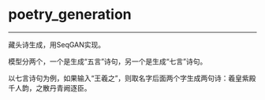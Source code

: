 # poetry_generation
-------------------

藏头诗生成，用SeqGAN实现。

模型分两个，一个是生成“五言”诗句，另一个是生成“七言”诗句。

以七言诗句为例，如果输入“王羲之”，则取名字后面两个字生成两句诗：羲皇紫殿千人韵，之散丹青阙逐臣。

